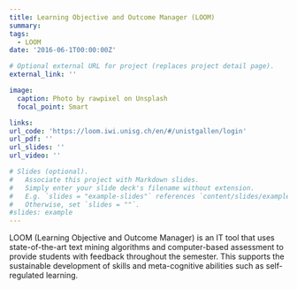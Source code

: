 ```yaml
---
title: Learning Objective and Outcome Manager (LOOM)
summary: 
tags:
  - LOOM
date: '2016-06-1T00:00:00Z'

# Optional external URL for project (replaces project detail page).
external_link: ''

image:
  caption: Photo by rawpixel on Unsplash
  focal_point: Smart

links:
url_code: 'https://loom.iwi.unisg.ch/en/#/unistgallen/login'
url_pdf: ''
url_slides: ''
url_video: ''

# Slides (optional).
#   Associate this project with Markdown slides.
#   Simply enter your slide deck's filename without extension.
#   E.g. `slides = "example-slides"` references `content/slides/example-slides.md`.
#   Otherwise, set `slides = ""`.
#slides: example
---
```


LOOM (Learning Objective and Outcome Manager) is an IT tool that uses state-of-the-art text mining algorithms and computer-based assessment to provide students with feedback throughout the semester. This supports the sustainable development of skills and meta-cognitive abilities such as self-regulated learning.